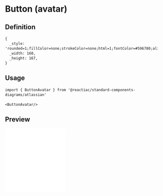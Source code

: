 # Button (avatar)

## Definition

```
{
  _style: 'rounded=1;fillColor=none;strokeColor=none;html=1;fontColor=#596780;align=left;fontSize=11;spacingLeft=10;fontSize=11',
  _width: 160,
  _height: 167,
}
```

## Usage

```
import { ButtonAvatar } from '@reactiac/standard-components-diagrams/atlassian'

<ButtonAvatar/>
```

## Preview

<img src="./button-avatar.png" width="200"/>
